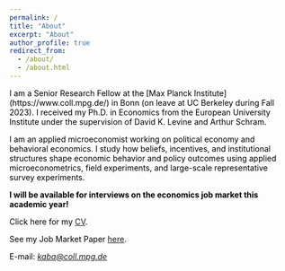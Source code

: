 ```yaml
---
permalink: /
title: "About"
excerpt: "About"
author_profile: true
redirect_from: 
  - /about/
  - /about.html
---
```


<span style="color:Black; font-size: 14px">
I am a Senior Research Fellow at the [Max Planck Institute](https://www.coll.mpg.de/) in Bonn (on leave at UC Berkeley during Fall 2023). I received my Ph.D. in Economics from the European University Institute under the supervision of David K. Levine and Arthur Schram. </span>

<span style="color:Black; font-size: 14px"> I am an applied microeconomist working on political economy and behavioral economics. I study how beliefs, incentives, and institutional structures shape economic behavior and policy outcomes using applied microeconometrics, field experiments, and large-scale representative survey experiments.  </span> 

<span style="color:Black; font-size: 14px"> **I will be available for interviews on the economics job market this academic year!**  </span>

<span style="color:Black; font-size: 14px"> Click here for my [CV](https://mustafakaba.github.io/files/CV_Kaba.pdf). </span>

<span style="color:Black; font-size: 14px"> See my Job Market Paper [here](/files/JMP_draft.pdf). </span>

<span style="color:Black; font-size: 14px"> E-mail: *kaba@coll.mpg.de* </span>

